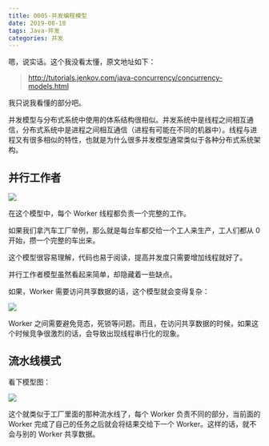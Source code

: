 ```yaml
---
title: 0005-并发编程模型
date: 2019-08-18
tags: Java-并发
categories: 并发
---
```


嗯，说实话。这个我没看太懂，原文地址如下：

> http://tutorials.jenkov.com/java-concurrency/concurrency-models.html

我只说我看懂的部分吧。

并发模型与分布式系统中使用的体系结构很相似。并发系统中是线程之间相互通信，分布式系统中是进程之间相互通信（进程有可能在不同的机器中）。线程与进程又有很多相似的特性，也就是为什么很多并发模型通常类似于各种分布式系统架构。



## 并行工作者

![](http://tutorials.jenkov.com/images/java-concurrency/concurrency-models-1.png)

在这个模型中，每个 Worker 线程都负责一个完整的工作。

如果我们拿汽车工厂举例，那么就是每台车都交给一个工人来生产，工人们都从 0 开始，攒一个完整的车出来。

这个模型很容易理解，代码也易于阅读，提高并发度只需要增加线程就好了。

并行工作者模型虽然看起来简单，却隐藏着一些缺点。

如果，Worker 需要访问共享数据的话，这个模型就会变得复杂：

![](http://tutorials.jenkov.com/images/java-concurrency/concurrency-models-2.png)

Worker 之间需要避免竞态，死锁等问题。而且，在访问共享数据的时候，如果这个时候竞争很激烈的话，会导致出现线程串行化的现象。



## 流水线模式

看下模型图：

![](http://tutorials.jenkov.com/images/java-concurrency/concurrency-models-3.png)

这个就类似于工厂里面的那种流水线了，每个 Worker 负责不同的部分，当前面的 Worker 完成了自己的任务之后就会将结果交给下一个 Worker。这样的话，就不会与别的 Worker 共享数据。